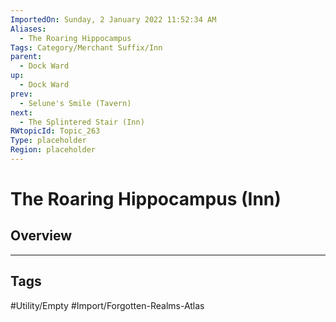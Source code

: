 ```yaml
---
ImportedOn: Sunday, 2 January 2022 11:52:34 AM
Aliases:
  - The Roaring Hippocampus
Tags: Category/Merchant Suffix/Inn
parent:
  - Dock Ward
up:
  - Dock Ward
prev:
  - Selune's Smile (Tavern)
next:
  - The Splintered Stair (Inn)
RWtopicId: Topic_263
Type: placeholder
Region: placeholder
---
```

# The Roaring Hippocampus (Inn)
## Overview

---
## Tags
#Utility/Empty #Import/Forgotten-Realms-Atlas


